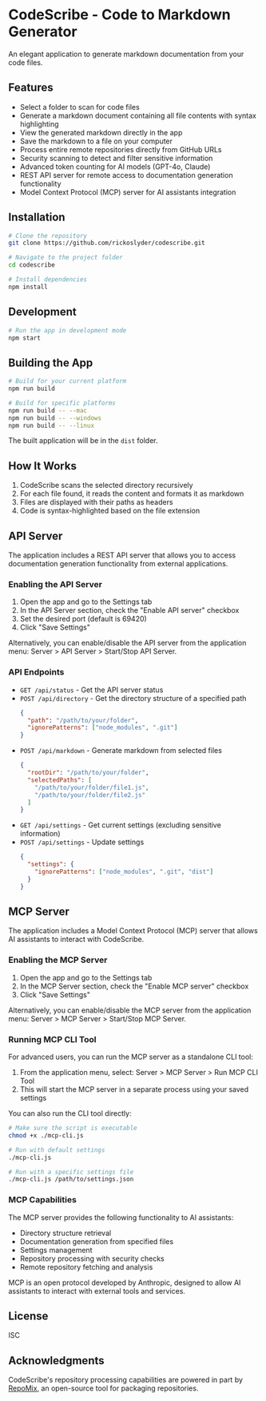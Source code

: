 # CodeScribe - Code to Markdown Generator

An elegant application to generate markdown documentation from your code files.

## Features

- Select a folder to scan for code files
- Generate a markdown document containing all file contents with syntax highlighting
- View the generated markdown directly in the app
- Save the markdown to a file on your computer
- Process entire remote repositories directly from GitHub URLs
- Security scanning to detect and filter sensitive information
- Advanced token counting for AI models (GPT-4o, Claude)
- REST API server for remote access to documentation generation functionality
- Model Context Protocol (MCP) server for AI assistants integration

## Installation

```bash
# Clone the repository
git clone https://github.com/rickoslyder/codescribe.git

# Navigate to the project folder
cd codescribe

# Install dependencies
npm install
```

## Development

```bash
# Run the app in development mode
npm start
```

## Building the App

```bash
# Build for your current platform
npm run build

# Build for specific platforms
npm run build -- --mac
npm run build -- --windows
npm run build -- --linux
```

The built application will be in the `dist` folder.

## How It Works

1. CodeScribe scans the selected directory recursively
2. For each file found, it reads the content and formats it as markdown
3. Files are displayed with their paths as headers
4. Code is syntax-highlighted based on the file extension

## API Server

The application includes a REST API server that allows you to access documentation generation functionality from external applications.

### Enabling the API Server

1. Open the app and go to the Settings tab
2. In the API Server section, check the "Enable API server" checkbox
3. Set the desired port (default is 69420)
4. Click "Save Settings"

Alternatively, you can enable/disable the API server from the application menu: Server > API Server > Start/Stop API Server.

### API Endpoints

- `GET /api/status` - Get the API server status
- `POST /api/directory` - Get the directory structure of a specified path
  ```json
  {
    "path": "/path/to/your/folder",
    "ignorePatterns": ["node_modules", ".git"]
  }
  ```
- `POST /api/markdown` - Generate markdown from selected files
  ```json
  {
    "rootDir": "/path/to/your/folder",
    "selectedPaths": [
      "/path/to/your/folder/file1.js",
      "/path/to/your/folder/file2.js"
    ]
  }
  ```
- `GET /api/settings` - Get current settings (excluding sensitive information)
- `POST /api/settings` - Update settings
  ```json
  {
    "settings": {
      "ignorePatterns": ["node_modules", ".git", "dist"]
    }
  }
  ```

## MCP Server

The application includes a Model Context Protocol (MCP) server that allows AI assistants to interact with CodeScribe.

### Enabling the MCP Server

1. Open the app and go to the Settings tab
2. In the MCP Server section, check the "Enable MCP server" checkbox
3. Click "Save Settings"

Alternatively, you can enable/disable the MCP server from the application menu: Server > MCP Server > Start/Stop MCP Server.

### Running MCP CLI Tool

For advanced users, you can run the MCP server as a standalone CLI tool:

1. From the application menu, select: Server > MCP Server > Run MCP CLI Tool
2. This will start the MCP server in a separate process using your saved settings

You can also run the CLI tool directly:

```bash
# Make sure the script is executable
chmod +x ./mcp-cli.js

# Run with default settings
./mcp-cli.js

# Run with a specific settings file
./mcp-cli.js /path/to/settings.json
```

### MCP Capabilities

The MCP server provides the following functionality to AI assistants:

- Directory structure retrieval
- Documentation generation from specified files
- Settings management
- Repository processing with security checks
- Remote repository fetching and analysis

MCP is an open protocol developed by Anthropic, designed to allow AI assistants to interact with external tools and services.

## License

ISC 

## Acknowledgments

CodeScribe's repository processing capabilities are powered in part by [RepoMix](https://github.com/yamadashy/repomix), an open-source tool for packaging repositories.